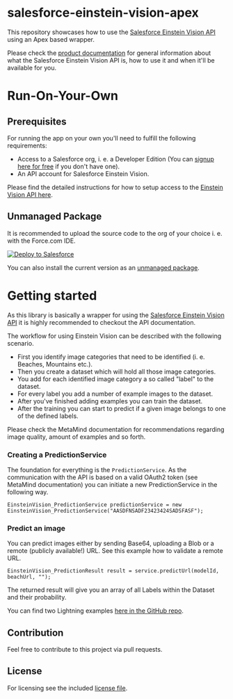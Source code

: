 # salesforce-einstein-vision-apex

This repository showcases how to use the [Salesforce Einstein Vision API](https://metamind.readme.io/) using an Apex based wrapper.

Please check the [product documentation](https://metamind.readme.io/) for general information about what the Salesforce Einstein Vision API is, how to use it and when it'll be available for you.

# Run-On-Your-Own

## Prerequisites

For running the app on your own you'll need to fulfill the following requirements:
* Access to a Salesforce org, i. e. a Developer Edition (You can [signup here for free](https://developer.salesforce.com/signup) if you don't have one).
* An API account for Salesforce Einstein Vision.

Please find the detailed instructions for how to setup access to the [Einstein Vision API here](https://metamind.readme.io/docs/what-you-need-to-call-api).

## Unmanaged Package

It is recommended to upload the source code to the org of your choice i. e. with the Force.com IDE.

<a href="https://githubsfdeploy.herokuapp.com?owner=muenzpraeger&repo=salesforce-einstein-vision-apex">
  <img alt="Deploy to Salesforce"
       src="https://raw.githubusercontent.com/afawcett/githubsfdeploy/master/deploy.png">
</a>

You can also install the current version as an [unmanaged package](https://login.salesforce.com/packaging/installPackage.apexp?p0=04t0Y000000qN6S).

# Getting started

As this library is basically a wrapper for using the [Salesforce Einstein Vision API](https://metamind.readme.io/) it is highly recommended to checkout the API documentation.

The workflow for using Einstein Vision can be described with the following scenario.

* First you identify image categories that need to be identified (i. e. Beaches, Mountains etc.).
* Then you create a dataset which will hold all those image categories.
* You add for each identified image category a so called "label" to the dataset.
* For every label you add a number of example images to the dataset.
* After you've finished adding examples you can train the dataset.
* After the training you can start to predict if a given image belongs to one of the defined labels.

Please check the MetaMind documentation for recommendations regarding image quality, amount of examples and so forth.

### Creating a PredictionService

The foundation for everything is the `PredictionService`. As the communication with the API is based on a valid OAuth2 token (see MetaMind documentation) you can initiate a new PredictionService in the following way.

```
EinsteinVision_PredictionService predictionService = new EinsteinVision_PredictionService("AASDFNSADF23423424SADSFASF");
```

### Predict an image

You can predict images either by sending Base64, uploading a Blob or a remote (publicly available!) URL. See this example how to validate a remote URL.

```
EinsteinVision_PredictionResult result = service.predictUrl(modelId, beachUrl, "");
```

The returned result will give you an array of all Labels within the Dataset and their probability.

You can find two Lightning examples [here in the GitHub repo](https://github.com/muenzpraeger/salesforce-einstein-vision-apex/tree/master/examples/).

## Contribution

Feel free to contribute to this project via pull requests.

## License

For licensing see the included [license file](https://github.com/muenzpraeger/salesforce-einstein-vision-apex/blob/master/LICENSE.md).
